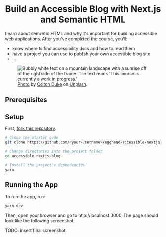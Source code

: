 <h1 align="center">Build an Accessible Blog with Next.js and Semantic HTML</h1>

Learn about semantic HTML and why it's important for building accessible web applications. After you've completed the course, you'll:

- know where to find accessibility docs and how to read them
- have a project you can use to publish your own accessible blog site
- ...

<figure>
  <img src="https://user-images.githubusercontent.com/43934258/125525210-b612ca3f-009d-40d5-add6-2f497f8e1ec7.png" alt="Bubbly white text on a mountain landscape with a sunrise off of the right side of the frame. The text reads 'This course is currently a work in progress.'">
  <figcaption><a href="https://unsplash.com/photos/QRU0i5AqEJA">Photo</a> by <a href="https://unsplash.com/@csoref">Colton Duke</a> on <a href="https://unsplash.com/">Unplash</a>.</figcaption>
</figure>

## Prerequisites

## Setup

First, [fork this repository](https://docs.github.com/en/get-started/quickstart/fork-a-repo).

```bash
# Clone the starter code
git clone https://github.com/<your-username>/egghead-accessible-nextjs-blog-course.git accessible-nextjs-blog

# Change directories into the project folder
cd accessible-nextjs-blog

# Install the project's dependencies
yarn
```

## Running the App

To run the app, run:

```bash
yarn dev
```

Then, open your browser and go to http://localhost:3000. The page should look like the following screenshot:

TODO: insert final screenshot
